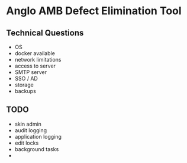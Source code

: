 # Anglo AMB Defect Elimination Tool



## Technical Questions

- OS
- docker available
- network limitations
- access to server
- SMTP server
- SSO / AD
- storage
- backups

## TODO

- skin admin
- audit logging
- application logging
- edit locks
- background tasks
-
